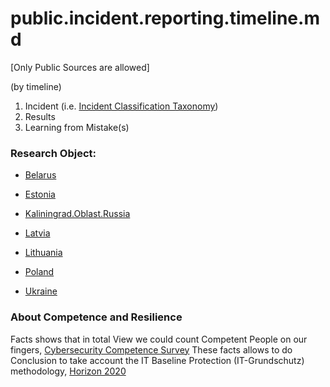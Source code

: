# public.incident.reporting.timeline.md
[Only Public Sources are allowed]

(by timeline)
1. Incident (i.e. [Incident Classification Taxonomy](https://www.trusted-introducer.org/Incident-Classification-Taxonomy.pdf))
2. Results 
3. Learning from Mistake(s)


### Research Object:

* [Belarus](https://github.com/PolVilniusTech/public.incident.reporting.timeline.md/tree/main/timeline/Belarus.md)

* [Estonia](https://github.com/PolVilniusTech/public.incident.reporting.timeline.md/tree/main/timeline/Estonia.md)

* [Kaliningrad.Oblast.Russia](https://github.com/PolVilniusTech/public.incident.reporting.timeline.md/tree/main/timeline/Kaliningrad.Oblast.Russia.md)

* [Latvia](https://github.com/PolVilniusTech/public.incident.reporting.timeline.md/tree/main/timeline/Latvia.md)

* [Lithuania](https://github.com/PolVilniusTech/public.incident.reporting.timeline.md/tree/main/timeline/Lithuania.md)

* [Poland](https://github.com/PolVilniusTech/public.incident.reporting.timeline.md/tree/main/timeline/Poland.md)

* [Ukraine](https://github.com/PolVilniusTech/public.incident.reporting.timeline.md/tree/main/timeline/Ukraine.md)


### About Competence and Resilience

Facts shows that in total View we could count Competent People on our fingers, [Cybersecurity Competence Survey](https://ec.europa.eu/jrc/en/research-topic/cybersecurity/cybersecurity-competence-survey)
These facts allows to do Conclusion to take account the IT Baseline Protection (IT-Grundschutz) methodology, [Horizon 2020](https://ec.europa.eu/jrc/en/publication/proposal-european-cybersecurity-taxonomy)
